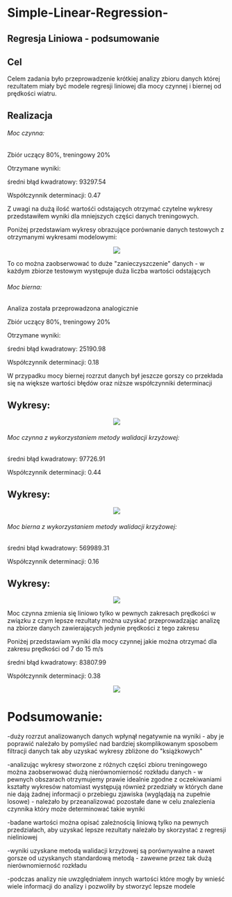 # Simple-Linear-Regression-
## Regresja Liniowa - podsumowanie

## Cel
Celem zadania było przeprowadzenie krótkiej analizy zbioru danych której rezultatem miały być modele regresji liniowej
dla mocy czynnej i biernej od prędkości wiatru.

## Realizacja

###### Moc czynna:

Zbiór uczący 80%, treningowy 20%

Otrzymane wyniki:

średni błąd kwadratowy: 93297.54

Współczynnik determinacji: 0.47

Z uwagi na dużą ilość wartośći odstających otrzymać czytelne wykresy przedstawiłem wyniki dla mniejszych części danych treningowych.

Poniżej przedstawiam wykresy obrazujące porównanie danych testowych z otrzymanymi wykresami modelowymi:
<p align="center">
  <img src="https://github.com/wlodarcp/Simple-Linear-Regression-/blob/master/Active%20Power%5BMW%5D%20(Simple%20LR).png">
</p>

To co można zaobserwować to duże "zanieczyszczenie" danych - w każdym zbiorze testowym występuje duża liczba wartości odstających


###### Moc bierna:

Analiza została przeprowadzona analogicznie

Zbiór uczący 80%, treningowy 20%

Otrzymane wyniki:

średni błąd kwadratowy: 25190.98

Współczynnik determinacji: 0.18

W przypadku mocy biernej rozrzut danych był jeszcze gorszy co przekłada się na większe wartości błędów oraz niższe współczynniki determinacji

## Wykresy:
<p align="center">
  <img src="https://github.com/wlodarcp/Simple-Linear-Regression-/blob/master/Reactive%20Power%20%5BMVAR%5D%20(Simple%20LR).png">
</p>

###### Moc czynna z wykorzystaniem metody walidacji krzyżowej:

średni błąd kwadratowy: 97726.91

Współczynnik determinacji: 0.44

## Wykresy:
<p align="center">
  <img src="https://github.com/wlodarcp/Simple-Linear-Regression-/blob/master/Active%20Power%5BMW%5D%20(Cross%20Val).png">
</p>

###### Moc bierna z wykorzystaniem metody walidacji krzyżowej:

średni błąd kwadratowy: 569989.31

Współczynnik determinacji: 0.16

## Wykresy:
<p align="center">
  <img src="https://github.com/wlodarcp/Simple-Linear-Regression-/blob/master/Reactive%20Power%20%5BMVAR%5D%20(Cross%20Val).png">
</p>

Moc czynna zmienia się liniowo tylko w pewnych zakresach prędkości w związku z czym lepsze rezultaty można uzyskać przeprowadzając analizę na zbiorze danych zawierających jedynie prędkości z tego zakresu

Poniżej przedstawiam wyniki dla mocy czynnej jakie można otrzymać dla zakresu prędkości od 7 do 15 m/s

średni błąd kwadratowy: 83807.99

Współczynnik determinacji: 0.38

<p align="center">
  <img src="https://github.com/wlodarcp/Simple-Linear-Regression-/blob/master/Active%20Power%5BMW%5D%20speed%207-15%20ms.png">
</p>


# Podsumowanie:
-duży rozrzut analizowanych danych wpłynął negatywnie na wyniki - aby je poprawić należało by pomyśleć nad bardziej skomplikowanym
sposobem filtracji danych tak aby uzyskać wykresy zbliżone do "książkowych"

-analizując wykresy stworzone z różnych części zbioru treningowego można zaobserwować dużą nierównomierność rozkładu danych - w pewnych obszarach otrzymujemy prawie idealnie zgodne z oczekiwaniami kształty wykresów natomiast występują również przedziały w których dane nie dają żadnej informacji o przebiegu zjawiska (wyglądają na zupełnie losowe) - należało by przeanalizować pozostałe dane w celu znalezienia czynnika który może determinować takie wyniki

-badane wartości można opisać zależnością liniową tylko na pewnych przedziałach, aby uzyskać lepsze rezultaty należało by skorzystać
z regresji nieliniowej

-wyniki uzyskane metodą walidacji krzyżowej są porównywalne a nawet gorsze od uzyskanych standardową metodą - zawewne przez tak dużą nierównomierność rozkładu

-podczas analizy nie uwzględniałem innych wartości które mogły by wnieść wiele informacji do analizy i pozwoliły by stworzyć lepsze modele

